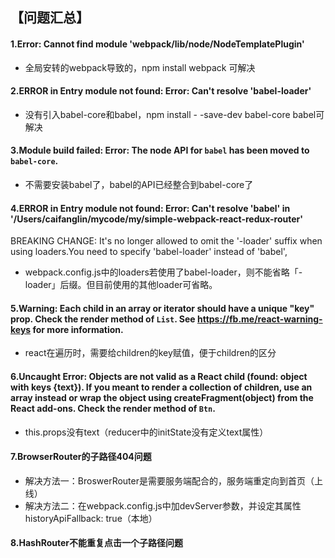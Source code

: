## 【问题汇总】

#### 1.Error: Cannot find module 'webpack/lib/node/NodeTemplatePlugin'
- 全局安转的webpack导致的，npm install webpack 可解决


#### 2.ERROR in Entry module not found: Error: Can't resolve 'babel-loader'
- 没有引入babel-core和babel，npm install - -save-dev babel-core babel可解决

#### 3.Module build failed: Error: The node API for `babel` has been moved to `babel-core`.
- 不需要安装babel了，babel的API已经整合到babel-core了

#### 4.ERROR in Entry module not found: Error: Can't resolve 'babel' in '/Users/caifanglin/mycode/my/simple-webpack-react-redux-router'
BREAKING CHANGE: It's no longer allowed to omit the '-loader' suffix when using loaders.You need to specify 'babel-loader' instead of 'babel',
- webpack.config.js中的loaders若使用了babel-loader，则不能省略「-loader」后缀。但目前使用的其他loader可省略。

#### 5.Warning: Each child in an array or iterator should have a unique "key" prop. Check the render method of `List`. See https://fb.me/react-warning-keys for more information.
- react在遍历时，需要给children的key赋值，便于children的区分

#### 6.Uncaught Error: Objects are not valid as a React child (found: object with keys {text}). If you meant to render a collection of children, use an array instead or wrap the object using createFragment(object) from the React add-ons. Check the render method of `Btn`.
- this.props没有text（reducer中的initState没有定义text属性）


#### 7.BrowserRouter的子路径404问题
- 解决方法一：BroswerRouter是需要服务端配合的，服务端重定向到首页（上线）
- 解决方法二：在webpack.config.js中加devServer参数，并设定其属性historyApiFallback: true（本地）



#### 8.HashRouter不能重复点击一个子路径问题
